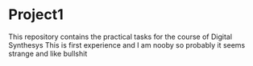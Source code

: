 # Project1
This repository contains the practical tasks for the course of Digital Synthesys 
This is first experience and I am nooby so probably it seems strange and like bullshit
